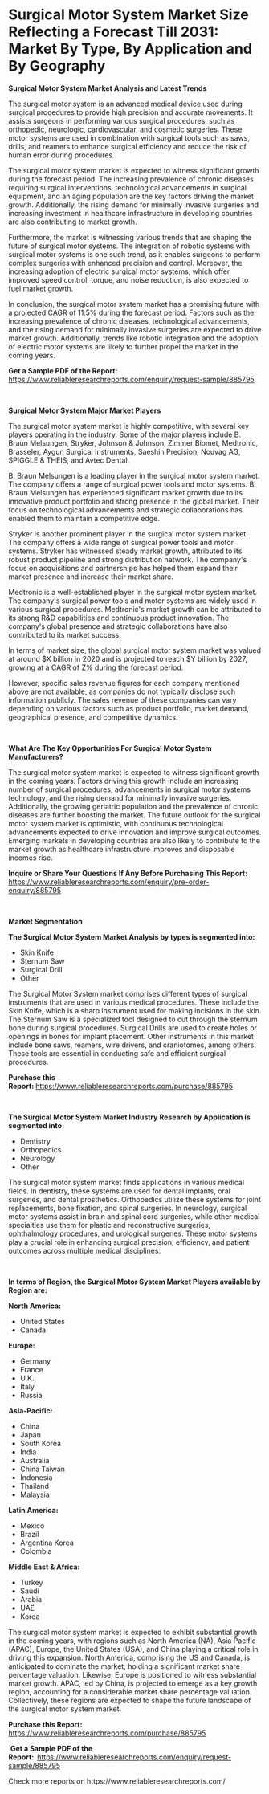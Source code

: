 <p><h1>Surgical Motor System Market Size Reflecting a Forecast Till 2031: Market By Type, By Application and By Geography</h1></p><p><strong>Surgical Motor System Market Analysis and Latest Trends</strong></p>
<p><p>The surgical motor system is an advanced medical device used during surgical procedures to provide high precision and accurate movements. It assists surgeons in performing various surgical procedures, such as orthopedic, neurologic, cardiovascular, and cosmetic surgeries. These motor systems are used in combination with surgical tools such as saws, drills, and reamers to enhance surgical efficiency and reduce the risk of human error during procedures.</p><p>The surgical motor system market is expected to witness significant growth during the forecast period. The increasing prevalence of chronic diseases requiring surgical interventions, technological advancements in surgical equipment, and an aging population are the key factors driving the market growth. Additionally, the rising demand for minimally invasive surgeries and increasing investment in healthcare infrastructure in developing countries are also contributing to market growth.</p><p>Furthermore, the market is witnessing various trends that are shaping the future of surgical motor systems. The integration of robotic systems with surgical motor systems is one such trend, as it enables surgeons to perform complex surgeries with enhanced precision and control. Moreover, the increasing adoption of electric surgical motor systems, which offer improved speed control, torque, and noise reduction, is also expected to fuel market growth.</p><p>In conclusion, the surgical motor system market has a promising future with a projected CAGR of 11.5% during the forecast period. Factors such as the increasing prevalence of chronic diseases, technological advancements, and the rising demand for minimally invasive surgeries are expected to drive market growth. Additionally, trends like robotic integration and the adoption of electric motor systems are likely to further propel the market in the coming years.</p></p>
<p><strong>Get a Sample PDF of the Report:&nbsp;</strong> <a href="https://www.reliableresearchreports.com/enquiry/request-sample/885795">https://www.reliableresearchreports.com/enquiry/request-sample/885795</a></p>
<p>&nbsp;</p>
<p><strong>Surgical Motor System Major Market Players</strong></p>
<p><p>The surgical motor system market is highly competitive, with several key players operating in the industry. Some of the major players include B. Braun Melsungen, Stryker, Johnson & Johnson, Zimmer Biomet, Medtronic, Brasseler, Aygun Surgical Instruments, Saeshin Precision, Nouvag AG, SPIGGLE & THEIS, and Avtec Dental.</p><p>B. Braun Melsungen is a leading player in the surgical motor system market. The company offers a range of surgical power tools and motor systems. B. Braun Melsungen has experienced significant market growth due to its innovative product portfolio and strong presence in the global market. Their focus on technological advancements and strategic collaborations has enabled them to maintain a competitive edge.</p><p>Stryker is another prominent player in the surgical motor system market. The company offers a wide range of surgical power tools and motor systems. Stryker has witnessed steady market growth, attributed to its robust product pipeline and strong distribution network. The company's focus on acquisitions and partnerships has helped them expand their market presence and increase their market share.</p><p>Medtronic is a well-established player in the surgical motor system market. The company's surgical power tools and motor systems are widely used in various surgical procedures. Medtronic's market growth can be attributed to its strong R&D capabilities and continuous product innovation. The company's global presence and strategic collaborations have also contributed to its market success.</p><p>In terms of market size, the global surgical motor system market was valued at around $X billion in 2020 and is projected to reach $Y billion by 2027, growing at a CAGR of Z% during the forecast period.</p><p>However, specific sales revenue figures for each company mentioned above are not available, as companies do not typically disclose such information publicly. The sales revenue of these companies can vary depending on various factors such as product portfolio, market demand, geographical presence, and competitive dynamics.</p></p>
<p>&nbsp;</p>
<p><strong>What Are The Key Opportunities For Surgical Motor System Manufacturers?</strong></p>
<p><p>The surgical motor system market is expected to witness significant growth in the coming years. Factors driving this growth include an increasing number of surgical procedures, advancements in surgical motor systems technology, and the rising demand for minimally invasive surgeries. Additionally, the growing geriatric population and the prevalence of chronic diseases are further boosting the market. The future outlook for the surgical motor system market is optimistic, with continuous technological advancements expected to drive innovation and improve surgical outcomes. Emerging markets in developing countries are also likely to contribute to the market growth as healthcare infrastructure improves and disposable incomes rise.</p></p>
<p><strong>Inquire or Share Your Questions If Any Before Purchasing This Report:</strong> <a href="https://www.reliableresearchreports.com/enquiry/pre-order-enquiry/885795">https://www.reliableresearchreports.com/enquiry/pre-order-enquiry/885795</a></p>
<p>&nbsp;</p>
<p><strong>Market Segmentation</strong></p>
<p><strong>The Surgical Motor System Market Analysis by types is segmented into:</strong></p>
<p><ul><li>Skin Knife</li><li>Sternum Saw</li><li>Surgical Drill</li><li>Other</li></ul></p>
<p><p>The Surgical Motor System market comprises different types of surgical instruments that are used in various medical procedures. These include the Skin Knife, which is a sharp instrument used for making incisions in the skin. The Sternum Saw is a specialized tool designed to cut through the sternum bone during surgical procedures. Surgical Drills are used to create holes or openings in bones for implant placement. Other instruments in this market include bone saws, reamers, wire drivers, and craniotomes, among others. These tools are essential in conducting safe and efficient surgical procedures.</p></p>
<p><strong>Purchase this Report:&nbsp;</strong><a href="https://www.reliableresearchreports.com/purchase/885795">https://www.reliableresearchreports.com/purchase/885795</a></p>
<p>&nbsp;</p>
<p><strong>The Surgical Motor System Market Industry Research by Application is segmented into:</strong></p>
<p><ul><li>Dentistry</li><li>Orthopedics</li><li>Neurology</li><li>Other</li></ul></p>
<p><p>The surgical motor system market finds applications in various medical fields. In dentistry, these systems are used for dental implants, oral surgeries, and dental prosthetics. Orthopedics utilize these systems for joint replacements, bone fixation, and spinal surgeries. In neurology, surgical motor systems assist in brain and spinal cord surgeries, while other medical specialties use them for plastic and reconstructive surgeries, ophthalmology procedures, and urological surgeries. These motor systems play a crucial role in enhancing surgical precision, efficiency, and patient outcomes across multiple medical disciplines.</p></p>
<p>&nbsp;</p>
<p><strong>In terms of Region, the Surgical Motor System Market Players available by Region are:</strong></p>
<p>
    <p> <strong> North America: </strong>
        <ul>
            <li>United States</li>
            <li>Canada</li>
        </ul>
        </p> 
    <p> <strong> Europe: </strong>
        <ul>
            <li>Germany</li>
            <li>France</li>
            <li>U.K.</li>
            <li>Italy</li>
            <li>Russia</li>
        </ul>
        </p> 
    <p> <strong> Asia-Pacific: </strong>
        <ul>
            <li>China</li>
            <li>Japan</li>
            <li>South Korea</li>
            <li>India</li>
            <li>Australia</li>
            <li>China Taiwan</li>
            <li>Indonesia</li>
            <li>Thailand</li>
            <li>Malaysia</li>
        </ul>
        </p> 
    <p> <strong> Latin America: </strong>
        <ul>
            <li>Mexico</li>
            <li>Brazil</li>
            <li>Argentina Korea</li>
            <li>Colombia</li>
        </ul>
        </p> 
    <p> <strong> Middle East & Africa: </strong>
        <ul>
            <li>Turkey</li>
            <li>Saudi</li>
            <li>Arabia</li>
            <li>UAE</li>
            <li>Korea</li>
        </ul>
    </p>
    </p>
<p><p>The surgical motor system market is expected to exhibit substantial growth in the coming years, with regions such as North America (NA), Asia Pacific (APAC), Europe, the United States (USA), and China playing a critical role in driving this expansion. North America, comprising the US and Canada, is anticipated to dominate the market, holding a significant market share percentage valuation. Likewise, Europe is positioned to witness substantial market growth. APAC, led by China, is projected to emerge as a key growth region, accounting for a considerable market share percentage valuation. Collectively, these regions are expected to shape the future landscape of the surgical motor system market.</p></p>
<p><strong>Purchase this Report: </strong><a href="https://www.reliableresearchreports.com/purchase/885795">https://www.reliableresearchreports.com/purchase/885795</a></p>
<p>&nbsp;<strong>Get a Sample PDF of the Report:&nbsp;&nbsp;</strong><a href="https://www.reliableresearchreports.com/enquiry/request-sample/885795">https://www.reliableresearchreports.com/enquiry/request-sample/885795</a></p>
<p><strong></strong></p>
<p>Check more reports on https://www.reliableresearchreports.com/</p>